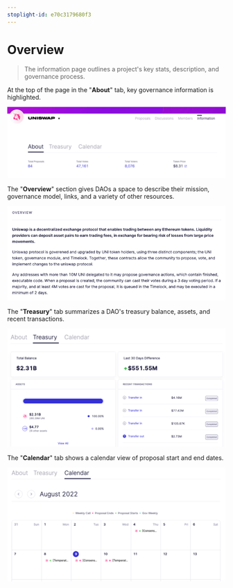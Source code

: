 ```yaml
---
stoplight-id: e70c3179680f3
---
```


# Overview

> The information page outlines a project's key stats, description, and governance process.

At the top of the page in the "**About**" tab, key governance information is highlighted.

![About Tab](../../../assets/images/uniswap-information.png)

The "**Overview**" section gives DAOs a space to describe their mission, governance model, links, and a variety of other resources.

![Overview Section](../../../assets/images/uniswap-overview.png)

The "**Treasury**" tab summarizes a DAO's treasury balance, assets, and recent transactions.

![Treasury Tab](../../../assets/images/uniswap-treasury.png)

The "**Calendar**" tab shows a calendar view of proposal start and end dates.

![Calendar Tab](../../../assets/images/uniswap-calendar.png)